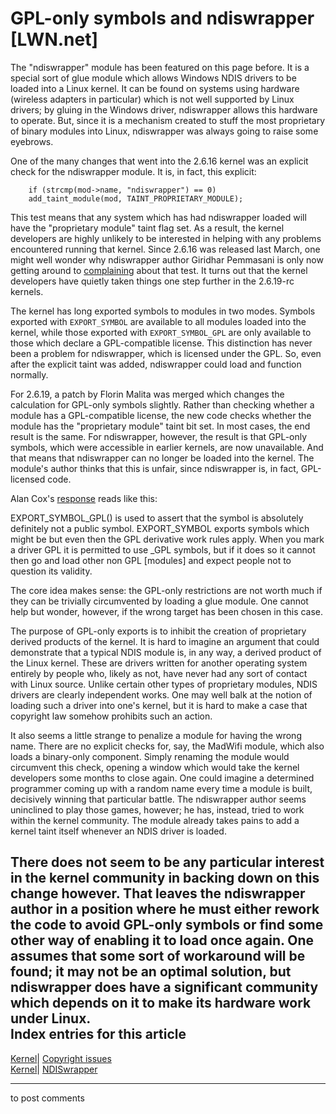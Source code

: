 # GPL-only symbols and ndiswrapper [LWN.net]

The "ndiswrapper" module has been featured on this page before. It is a special sort of glue module which allows Windows NDIS drivers to be loaded into a Linux kernel. It can be found on systems using hardware (wireless adapters in particular) which is not well supported by Linux drivers; by gluing in the Windows driver, ndiswrapper allows this hardware to operate. But, since it is a mechanism created to stuff the most proprietary of binary modules into Linux, ndiswrapper was always going to raise some eyebrows. 

One of the many changes that went into the 2.6.16 kernel was an explicit check for the ndiswrapper module. It is, in fact, this explicit: 
    
    
        if (strcmp(mod->name, "ndiswrapper") == 0)
    	add_taint_module(mod, TAINT_PROPRIETARY_MODULE);
    

This test means that any system which has had ndiswrapper loaded will have the "proprietary module" taint flag set. As a result, the kernel developers are highly unlikely to be interested in helping with any problems encountered running that kernel. Since 2.6.16 was released last March, one might well wonder why ndiswrapper author Giridhar Pemmasani is only now getting around to [complaining](/Articles/205645/) about that test. It turns out that the kernel developers have quietly taken things one step further in the 2.6.19-rc kernels. 

The kernel has long exported symbols to modules in two modes. Symbols exported with `EXPORT_SYMBOL` are available to all modules loaded into the kernel, while those exported with `EXPORT_SYMBOL_GPL` are only available to those which declare a GPL-compatible license. This distinction has never been a problem for ndiswrapper, which is licensed under the GPL. So, even after the explicit taint was added, ndiswrapper could load and function normally. 

For 2.6.19, a patch by Florin Malita was merged which changes the calculation for GPL-only symbols slightly. Rather than checking whether a module has a GPL-compatible license, the new code checks whether the module has the "proprietary module" taint bit set. In most cases, the end result is the same. For ndiswrapper, however, the result is that GPL-only symbols, which were accessible in earlier kernels, are now unavailable. And that means that ndiswrapper can no longer be loaded into the kernel. The module's author thinks that this is unfair, since ndiswrapper is, in fact, GPL-licensed code. 

Alan Cox's [response](/Articles/205647/) reads like this: 

EXPORT_SYMBOL_GPL() is used to assert that the symbol is absolutely definitely not a public symbol. EXPORT_SYMBOL exports symbols which might be but even then the GPL derivative work rules apply. When you mark a driver GPL it is permitted to use _GPL symbols, but if it does so it cannot then go and load other non GPL [modules] and expect people not to question its validity. 

The core idea makes sense: the GPL-only restrictions are not worth much if they can be trivially circumvented by loading a glue module. One cannot help but wonder, however, if the wrong target has been chosen in this case. 

The purpose of GPL-only exports is to inhibit the creation of proprietary derived products of the kernel. It is hard to imagine an argument that could demonstrate that a typical NDIS module is, in any way, a derived product of the Linux kernel. These are drivers written for another operating system entirely by people who, likely as not, have never had any sort of contact with Linux source. Unlike certain other types of proprietary modules, NDIS drivers are clearly independent works. One may well balk at the notion of loading such a driver into one's kernel, but it is hard to make a case that copyright law somehow prohibits such an action. 

It also seems a little strange to penalize a module for having the wrong name. There are no explicit checks for, say, the MadWifi module, which also loads a binary-only component. Simply renaming the module would circumvent this check, opening a window which would take the kernel developers some months to close again. One could imagine a determined programmer coming up with a random name every time a module is built, decisively winning that particular battle. The ndiswrapper author seems uninclined to play those games, however; he has, instead, tried to work within the kernel community. The module already takes pains to add a kernel taint itself whenever an NDIS driver is loaded. 

There does not seem to be any particular interest in the kernel community in backing down on this change however. That leaves the ndiswrapper author in a position where he must either rework the code to avoid GPL-only symbols or find some other way of enabling it to load once again. One assumes that some sort of workaround will be found; it may not be an optimal solution, but ndiswrapper does have a significant community which depends on it to make its hardware work under Linux.  
Index entries for this article  
---  
[Kernel](/Kernel/Index)| [Copyright issues](/Kernel/Index#Copyright_issues)  
[Kernel](/Kernel/Index)| [NDISwrapper](/Kernel/Index#NDISwrapper)  
  


* * *

to post comments 
